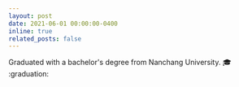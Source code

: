 ```yaml
---
layout: post
date: 2021-06-01 00:00:00-0400
inline: true
related_posts: false
---
```


Graduated with a bachelor's degree from Nanchang University. 🎓 :graduation: